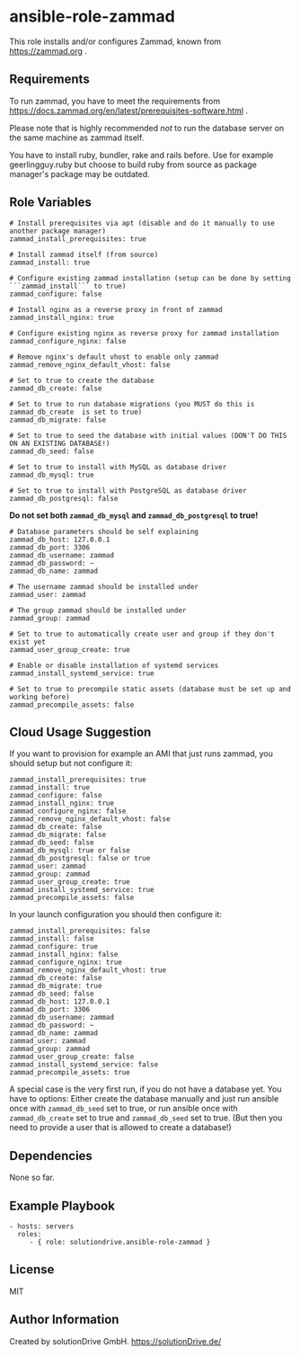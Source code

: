 ansible-role-zammad
===================

This role installs and/or configures Zammad, known from https://zammad.org .


Requirements
------------

To run zammad, you have to meet the requirements from
https://docs.zammad.org/en/latest/prerequisites-software.html .

Please note that is highly recommended *not* to run the database server
on the same machine as zammad itself.

You have to install ruby, bundler, rake and rails before.
Use for example geerlingguy.ruby but choose to build ruby from source as package manager's package may be outdated.


Role Variables
--------------

    # Install prerequisites via apt (disable and do it manually to use another package manager)
    zammad_install_prerequisites: true

    # Install zammad itself (from source)
    zammad_install: true

    # Configure existing zammad installation (setup can be done by setting ```zammad_install``` to true)
    zammad_configure: false

    # Install nginx as a reverse proxy in front of zammad
    zammad_install_nginx: true

    # Configure existing nginx as reverse proxy for zammad installation
    zammad_configure_nginx: false
    
    # Remove nginx's default vhost to enable only zammad
    zammad_remove_nginx_default_vhost: false

    # Set to true to create the database
    zammad_db_create: false
    
    # Set to true to run database migrations (you MUST do this is  zammad_db_create  is set to true)
    zammad_db_migrate: false
    
    # Set to true to seed the database with initial values (DON'T DO THIS ON AN EXISTING DATABASE!)
    zammad_db_seed: false

    # Set to true to install with MySQL as database driver
    zammad_db_mysql: true

    # Set to true to install with PostgreSQL as database driver
    zammad_db_postgresql: false


**Do not set both ```zammad_db_mysql``` and ```zammad_db_postgresql``` to true!**


    # Database parameters should be self explaining    
    zammad_db_host: 127.0.0.1
    zammad_db_port: 3306
    zammad_db_username: zammad
    zammad_db_password: ~
    zammad_db_name: zammad

    # The username zammad should be installed under
    zammad_user: zammad
    
    # The group zammad should be installed under
    zammad_group: zammad
    
    # Set to true to automatically create user and group if they don't exist yet
    zammad_user_group_create: true

    # Enable or disable installation of systemd services
    zammad_install_systemd_service: true

    # Set to true to precompile static assets (database must be set up and working before)
    zammad_precompile_assets: false



Cloud Usage Suggestion
----------------------

If you want to provision for example an AMI that just runs zammad, you should setup but not configure it:

    zammad_install_prerequisites: true
    zammad_install: true
    zammad_configure: false
    zammad_install_nginx: true
    zammad_configure_nginx: false
    zammad_remove_nginx_default_vhost: false
    zammad_db_create: false
    zammad_db_migrate: false
    zammad_db_seed: false
    zammad_db_mysql: true or false
    zammad_db_postgresql: false or true
    zammad_user: zammad
    zammad_group: zammad
    zammad_user_group_create: true
    zammad_install_systemd_service: true
    zammad_precompile_assets: false


In your launch configuration you should then configure it:

    zammad_install_prerequisites: false
    zammad_install: false
    zammad_configure: true
    zammad_install_nginx: false
    zammad_configure_nginx: true
    zammad_remove_nginx_default_vhost: true
    zammad_db_create: false
    zammad_db_migrate: true
    zammad_db_seed: false
    zammad_db_host: 127.0.0.1
    zammad_db_port: 3306
    zammad_db_username: zammad
    zammad_db_password: ~
    zammad_db_name: zammad
    zammad_user: zammad
    zammad_group: zammad
    zammad_user_group_create: false
    zammad_install_systemd_service: false
    zammad_precompile_assets: true


A special case is the very first run, if you do not have a database yet.
You have to options:
Either create the database manually and just run ansible once with ```zammad_db_seed``` set to true,
or run ansible once with ```zammad_db_create``` set to true and ```zammad_db_seed``` set to true.
(But then you need to provide a user that is allowed to create a database!)


Dependencies
------------

None so far.


Example Playbook
----------------

    - hosts: servers
      roles:
         - { role: solutiondrive.ansible-role-zammad }


License
-------

MIT


Author Information
------------------

Created by solutionDrive GmbH.
https://solutionDrive.de/
